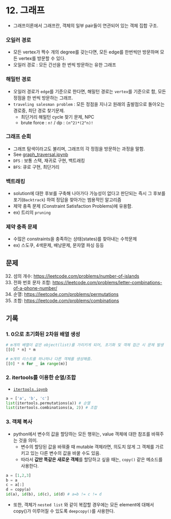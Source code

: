# 12. 그래프

- 그래프이론에서 그래프란, 객체의 일부 pair들이 연관되어 있는 객체 집합 구조.

### 오일러 경로

- 모든 vertex가 짝수 개의 degree를 갖는다면, 모든 edge를 한번씩만 방문하며 모든 vertex를 방문할 수 있다.
- 오일러 경로 : 모든 간선을 한 번씩 방문하는 유한 그래프

### 해밀턴 경로

- 오일러 경로가 `edge`를 기준으로 한다면, 해밀턴 경로는 `vertex`를 기준으로 함, 모든 정점을 한 번씩 방문하는 그래프.
- `traveling salesman problem` : 모든 정점을 지나고 원래의 출발점으로 돌아오는 경로중, 최단 경로 찾기문제.
  - 최단거리 해밀턴 cycle 찾기 문제, NPC
  - brute force : `n!` / dp : `(n^2)*(2^n)!`

### 그래프 순회

- 그래프 탐색이라고도 불리며, 그래프의 각 정점을 방문하는 과정을 말함.
- See [graph_traversal.ipynb](./graph_traversal.ipynb)
- `DFS` : 보통 스택, 재귀로 구현, 백트래킹
- `BFS`: 큐로 구현, 최단거리

### 백트래킹

- solution에 대한 후보를 구축해 나아가다 가능성이 없다고 판단되는 즉시 그 후보를 포기(`Backtrack`) 하여 정답을 찾아가는 범용적인 알고리즘
- 제약 충족 문제 (Constraint Satisfaction Problems)에 유용함.
- ex) 트리의 `pruning`

### 제약 충족 문제

- 수많은 constraints을 충족하는 상태(states)를 찾아내는 수학문제
- ex) 스도쿠, 4색문제, 배낭문제, 문자열 파싱 등등

## 문제

32. 섬의 개수: https://leetcode.com/problems/number-of-islands
33. 전화 번호 문자 조합: https://leetcode.com/problems/letter-combinations-of-a-phone-number/
34. 순열: https://leetcode.com/problems/permutations
35. 조합: https://leetcode.com/problems/combinations

## 기록

### 1. 0으로 초기화된 2차원 배열 생성

```python
# m개의 배열이 같은 object(list)를 가리키게 되어, 초기화 및 객체 접근 시 문제 발생
[[0] * n] * m

# m개의 리스트를 하나하나 다른 객체를 생성해줌.
[[0] * n for _ in range(m)]
```

### 2. itertools를 이용한 순열/조합

- [`itertools.ipynb`](./itertools.ipynb)

```python
a = ['a', 'b', 'c']
list(itertools.permutations(a)) # 순열
list(itertools.combinations(a, 2)) # 조합
```

### 3. 객체 복사

- python에서 변수의 값을 할당하는 모든 행위는, value 객체에 대한 참조를 바꿔주는 것을 의미.
  - 변수의 할당된 값을 바꿔줄 때 mutable 객체라면, 의도치 않게 그 객체를 가르키고 있는 다른 변수의 값을 바꿀 수도 있음.
  - 따라서 **값만 똑같은 새로운 객체**를 할당하고 싶을 때는, `copy()` 같은 메소드를 사용한다.

```python
a = [1,2,3]
b = a
c = a[:]
d = copy(a)
id(a), id(b), id(c), id(d) # a=b != c != d
```

- 또한, 객체가 `nested list` 와 같이 복잡할 경우에는 모든 element에 대해서 copy()가 이루어질 수 있도록 `deepcopy()`를 사용한다.
